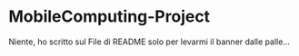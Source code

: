 # MobileComputing-Project
Niente, ho scritto sul File di README solo per levarmi il banner dalle palle...
